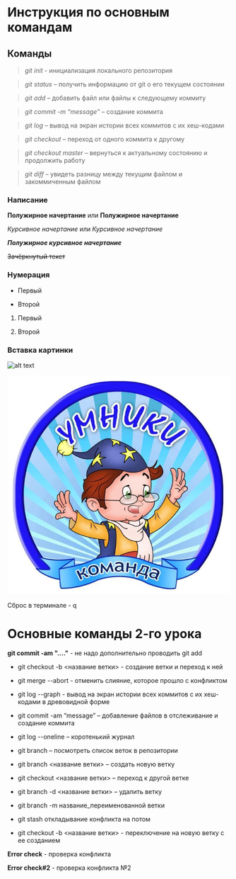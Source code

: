 # Инструкция по основным командам

## Команды

> *git init* - инициализация локального репозитория

> *git status* – получить информацию от git о его текущем состоянии

> *git add* – добавить файл или файлы к следующему коммиту

> *git commit -m “message”* – создание коммита

> *git log* – вывод на экран истории всех коммитов с их хеш-кодами

> *git checkout* – переход от одного коммита к другому

> *git checkout master* – вернуться к актуальному состоянию и продолжить работу

> *git diff* – увидеть разницу между текущим файлом и закоммиченным файлом

### Написание

**Полужирное начертание** или __Полужирное начертание__

*Курсивное начертание* или _Курсивное начертание_

***Полужирное курсивное начертание***

~~Зачёркнутый текст~~

### Нумерация

* Первый 

* Второй

1. Первый 

2. Второй

### Вставка картинки

![alt text](http://url/to/img.png)

![Umnik](UM.jpeg)

Сброс в терминале - q

# Основные команды 2-го урока

**git commit -am "...."** - не надо дополнительно проводить git add

* git checkout  -b <название ветки> - создание ветки и переход к ней

* git merge --abort - отменить слияние, которое прошло с конфликтом

* git log --graph - вывод на экран истории всех коммитов с их хеш-кодами в древовидной форме

* git commit -am “message” – добавление файлов в отслеживание и создание коммита

* git log --oneline – коротенький журнал

* git branch – посмотреть список веток в репозитории

* git branch <название ветки> – создать новую ветку

* git checkout <название ветки> – переход к другой ветке

* git branch -d <название ветки> – удалить ветку

* git branch -m название_переименованной ветки

* git stash откладывание конфликта на потом

* git checkout -b <название ветки> - переключение на новую ветку с ее созданием

**Error check** - проверка конфликта

**Error check#2** - проверка конфликта №2
